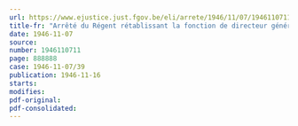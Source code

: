 ```yaml
---
url: https://www.ejustice.just.fgov.be/eli/arrete/1946/11/07/1946110711/justel
title-fr: "Arrêté du Régent rétablissant la fonction de directeur général de l'institut cartographique militaire"
date: 1946-11-07
source:
number: 1946110711
page: 888888
case: 1946-11-07/39
publication: 1946-11-16
starts:
modifies:
pdf-original:
pdf-consolidated:
---
```



